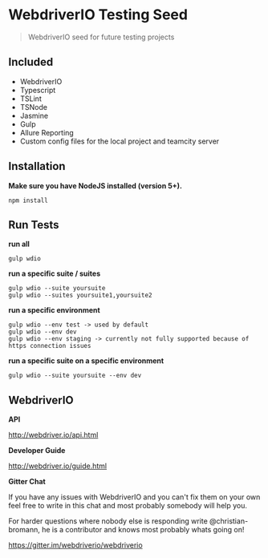 # WebdriverIO Testing Seed
> WebdriverIO seed for future testing projects

## Included
 - WebdriverIO
 - Typescript
 - TSLint
 - TSNode
 - Jasmine
 - Gulp
 - Allure Reporting
 - Custom config files for the local project and teamcity server

## Installation

**Make sure you have NodeJS installed (version 5+).**
```shell
npm install
```

## Run Tests

**run all**
```shell
gulp wdio
```
**run a specific suite / suites**
```shell
gulp wdio --suite yoursuite
gulp wdio --suites yoursuite1,yoursuite2
```

**run a specific environment**

```shell
gulp wdio --env test -> used by default
gulp wdio --env dev
gulp wdio --env staging -> currently not fully supported because of https connection issues
```

**run a specific suite on a specific environment**
```shell
gulp wdio --suite yoursuite --env dev
```

## WebdriverIO

**API**

http://webdriver.io/api.html

**Developer Guide**

http://webdriver.io/guide.html

**Gitter Chat**

If you have any issues with WebdriverIO and you can't fix them on your own
feel free to write in this chat and most probably somebody will help you. 

For harder questions where nobody else is responding write @christian-bromann, he
is a contributor and knows most probably whats going on!

https://gitter.im/webdriverio/webdriverio

